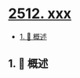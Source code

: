 # [2512. xxx](https://github.com/Tdahuyou/TNotes.leetcode/tree/main/notes/2512.%20xxx)

<!-- region:toc -->

- [1. 📝 概述](#1--概述)

<!-- endregion:toc -->

## 1. 📝 概述
